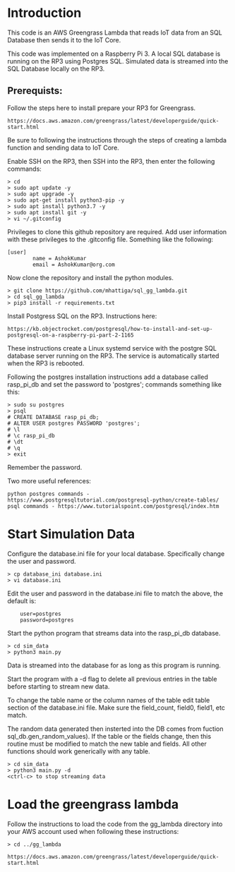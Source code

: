 # Introduction

This code is an AWS Greengrass Lambda that reads IoT data from an SQL Database then sends it to the IoT Core. 

This code was implemented on a Raspberry Pi 3. A local SQL database is running on the RP3 using Postgres SQL. Simulated data is streamed into the SQL Database locally on the RP3.

## Prerequists:

Follow the steps here to install prepare your RP3 for Greengrass.

~~~
https://docs.aws.amazon.com/greengrass/latest/developerguide/quick-start.html
~~~

Be sure to following the instructions through the steps of creating a lambda function and sending data to IoT Core.

Enable SSH on the RP3, then SSH into the RP3, then enter the following commands:

~~~
> cd
> sudo apt update -y
> sudo apt upgrade -y
> sudo apt-get install python3-pip -y
> sudo apt install python3.7 -y
> sudo apt install git -y
> vi ~/.gitconfig
~~~

Privileges to clone this github repository are required. Add user information with these privileges to the .gitconfig file. Something like the following:

~~~
[user]
        name = AshokKumar
        email = AshokKumar@org.com
~~~

Now clone the repository and install the python modules.

~~~
> git clone https://github.com/mhattiga/sql_gg_lambda.git
> cd sql_gg_lambda
> pip3 install -r requirements.txt
~~~

Install Postgress SQL on the RP3. Instructions here:

~~~
https://kb.objectrocket.com/postgresql/how-to-install-and-set-up-postgresql-on-a-raspberry-pi-part-2-1165
~~~

These instructions create a Linux systemd service with the postgre SQL database server running on the RP3. The service is automatically started when the RP3 is rebooted.

Following the postgres installation instructions add a database called rasp_pi_db and set the password to 'postgres'; commands something like this:

~~~
> sudo su postgres
> psql
# CREATE DATABASE rasp_pi_db;
# ALTER USER postgres PASSWORD 'postgres';
# \l
# \c rasp_pi_db
# \dt 
# \q
> exit
~~~

Remember the password.

Two more useful references:

~~~
python postgres commands - https://www.postgresqltutorial.com/postgresql-python/create-tables/
psql commands - https://www.tutorialspoint.com/postgresql/index.htm
~~~

# Start Simulation Data

Configure the database.ini file for your local database. Specifically change the user and password.

~~~
> cp database_ini database.ini
> vi database.ini
~~~

Edit the user and password in the database.ini file to match the above, the default is:

~~~
    user=postgres
    password=postgres
~~~

Start the python program that streams data into the rasp_pi_db database.

~~~
> cd sim_data
> python3 main.py
~~~

Data is streamed into the database for as long as this program is running.

Start the program with a -d flag to delete all previous entries in the table before starting to stream new data.

To change the table name or the column names of the table edit table section of the database.ini file. Make sure the field_count, field0, field1, etc match.

The random data generated then insterted into the DB comes from fuction sql_db.gen_random_values). If the table or the fields change, then this routine must be modified to match the new table and fields. All other functions should work generically with any table.

~~~
> cd sim_data
> python3 main.py -d
<ctrl-c> to stop streaming data
~~~

# Load the greengrass lambda

Follow the instructions to load the code from the gg_lambda directory into your AWS account used when following these instructions:

~~~
> cd ../gg_lambda
~~~

~~~
https://docs.aws.amazon.com/greengrass/latest/developerguide/quick-start.html
~~~
